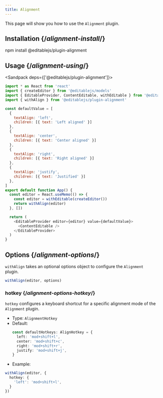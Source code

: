 ```yaml
---
title: Alignment
---
```


<Intro>

This page will show you how to use the `Alignment` plugin.

</Intro>

## Installation {/*alignment-install*/}

<TerminalBlock>

npm install @editablejs/plugin-alignment

</TerminalBlock>

## Usage {/*alignment-using*/}

<Sandpack deps={['@editablejs/plugin-alignment']}>

```js
import * as React from 'react'
import { createEditor } from '@editablejs/models'
import { EditableProvider, ContentEditable, withEditable } from '@editablejs/editor'
import { withAlign } from '@editablejs/plugin-alignment'

const defaultValue = [
  {
    textAlign: 'left',
    children: [{ text: 'Left aligned' }]
  },
  {
    textAlign: 'center',
    children: [{ text: 'Center aligned' }]
  },
  {
    textAlign: 'right',
    children: [{ text: 'Right aligned' }]
  },
  {
    textAlign: 'justify',
    children: [{ text: 'Justified' }]
  },
]
export default function App() {
  const editor = React.useMemo(() => {
    const editor = withEditable(createEditor())
    return withAlign(editor)
  }, [])

  return (
    <EditableProvider editor={editor} value={defaultValue}>
      <ContentEditable />
    </EditableProvider>
  )
}

```

</Sandpack>

## Options {/*alignment-options*/}

`withAlign` takes an optional options object to configure the `Alignment` plugin.

```js
withAlign(editor, options)
```

### hotkey {/*alignment-options-hotkey*/}

`hotkey` configures a keyboard shortcut for a specific alignment mode of the `Alignment` plugin.

- Type: `AlignmentHotkey`
- Default:
  ```ts
  const defaultHotkeys: AlignHotkey = {
    left: 'mod+shift+l',
    center: 'mod+shift+c',
    right: 'mod+shift+r',
    justify: 'mod+shift+j',
  }
  ```
- Example:

```ts
withAlign(editor, {
  hotkey: {
    'left': 'mod+shift+l',
  }
})
```
